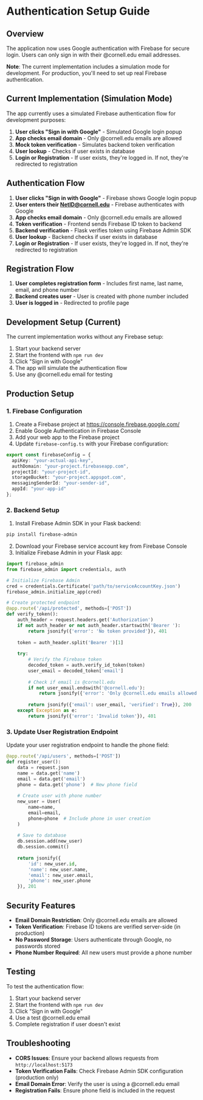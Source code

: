 # Authentication Setup Guide

## Overview

The application now uses Google authentication with Firebase for secure login. Users can only sign in with their @cornell.edu email addresses.

**Note**: The current implementation includes a simulation mode for development. For production, you'll need to set up real Firebase authentication.

## Current Implementation (Simulation Mode)

The app currently uses a simulated Firebase authentication flow for development purposes:

1. **User clicks "Sign in with Google"** - Simulated Google login popup
2. **App checks email domain** - Only @cornell.edu emails are allowed
3. **Mock token verification** - Simulates backend token verification
4. **User lookup** - Checks if user exists in database
5. **Login or Registration** - If user exists, they're logged in. If not, they're redirected to registration

## Authentication Flow

1. **User clicks "Sign in with Google"** - Firebase shows Google login popup
2. **User enters their NetID@cornell.edu** - Firebase authenticates with Google
3. **App checks email domain** - Only @cornell.edu emails are allowed
4. **Token verification** - Frontend sends Firebase ID token to backend
5. **Backend verification** - Flask verifies token using Firebase Admin SDK
6. **User lookup** - Backend checks if user exists in database
7. **Login or Registration** - If user exists, they're logged in. If not, they're redirected to registration

## Registration Flow

1. **User completes registration form** - Includes first name, last name, email, and phone number
2. **Backend creates user** - User is created with phone number included
3. **User is logged in** - Redirected to profile page

## Development Setup (Current)

The current implementation works without any Firebase setup:

1. Start your backend server
2. Start the frontend with `npm run dev`
3. Click "Sign in with Google" 
4. The app will simulate the authentication flow
5. Use any @cornell.edu email for testing

## Production Setup

### 1. Firebase Configuration

1. Create a Firebase project at https://console.firebase.google.com/
2. Enable Google Authentication in Firebase Console
3. Add your web app to the Firebase project
4. Update `firebase-config.ts` with your Firebase configuration:

```typescript
export const firebaseConfig = {
  apiKey: "your-actual-api-key",
  authDomain: "your-project.firebaseapp.com",
  projectId: "your-project-id",
  storageBucket: "your-project.appspot.com",
  messagingSenderId: "your-sender-id",
  appId: "your-app-id"
};
```

### 2. Backend Setup

1. Install Firebase Admin SDK in your Flask backend:
```bash
pip install firebase-admin
```

2. Download your Firebase service account key from Firebase Console
3. Initialize Firebase Admin in your Flask app:

```python
import firebase_admin
from firebase_admin import credentials, auth

# Initialize Firebase Admin
cred = credentials.Certificate('path/to/serviceAccountKey.json')
firebase_admin.initialize_app(cred)

# Create protected endpoint
@app.route('/api/protected', methods=['POST'])
def verify_token():
    auth_header = request.headers.get('Authorization')
    if not auth_header or not auth_header.startswith('Bearer '):
        return jsonify({'error': 'No token provided'}), 401
    
    token = auth_header.split('Bearer ')[1]
    
    try:
        # Verify the Firebase token
        decoded_token = auth.verify_id_token(token)
        user_email = decoded_token['email']
        
        # Check if email is @cornell.edu
        if not user_email.endswith('@cornell.edu'):
            return jsonify({'error': 'Only @cornell.edu emails allowed'}), 403
        
        return jsonify({'email': user_email, 'verified': True}), 200
    except Exception as e:
        return jsonify({'error': 'Invalid token'}), 401
```

### 3. Update User Registration Endpoint

Update your user registration endpoint to handle the phone field:

```python
@app.route('/api/users', methods=['POST'])
def register_user():
    data = request.json
    name = data.get('name')
    email = data.get('email')
    phone = data.get('phone')  # New phone field
    
    # Create user with phone number
    new_user = User(
        name=name,
        email=email,
        phone=phone  # Include phone in user creation
    )
    
    # Save to database
    db.session.add(new_user)
    db.session.commit()
    
    return jsonify({
        'id': new_user.id,
        'name': new_user.name,
        'email': new_user.email,
        'phone': new_user.phone
    }), 201
```

## Security Features

- **Email Domain Restriction**: Only @cornell.edu emails are allowed
- **Token Verification**: Firebase ID tokens are verified server-side (in production)
- **No Password Storage**: Users authenticate through Google, no passwords stored
- **Phone Number Required**: All new users must provide a phone number

## Testing

To test the authentication flow:

1. Start your backend server
2. Start the frontend with `npm run dev`
3. Click "Sign in with Google"
4. Use a test @cornell.edu email
5. Complete registration if user doesn't exist

## Troubleshooting

- **CORS Issues**: Ensure your backend allows requests from `http://localhost:5173`
- **Token Verification Fails**: Check Firebase Admin SDK configuration (production only)
- **Email Domain Error**: Verify the user is using a @cornell.edu email
- **Registration Fails**: Ensure phone field is included in the request 